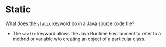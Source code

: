 # Static
What does the `static` keyword do in a Java source code file?

-  The `static` keyword allows the Java Runtime Environment to refer to a method or variable w/o creating an object of a particular class.

